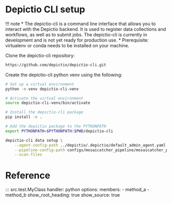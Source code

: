 
# Depictio CLI setup

!!! note
    * The depictio-cli is a command line interface that allows you to interact with the Depictio backend. It is used to register data collections and workflows, as well as to submit jobs. The depictio-cli is currently in development and is not yet ready for production use.
    * Prerequisite: virtualenv or conda needs to be installed on your machine.


Clone the depictio-cli repository:

```bash
https://github.com/depictio/depictio-cli.git
```

Create the depictio-cli python venv using the following:

```bash
# Set up a virtual environment
python -m venv depictio-cli-venv

# Activate the virtual environment
source depictio-cli-venv/bin/activate 

# Install the depictio-cli package
pip install -e . 

# Add the depictio package to the PYTHONPATH
export PYTHONPATH=$PYTHONPATH:$PWD/depictio-cli
```

```bash
depictio-cli data setup \
    --agent-config-path ../depictio/.depictio/default_admin_agent.yaml \
    --pipeline-config-path configs/mosaicatcher_pipeline/mosaicatcher_pipeline.yaml \
    --scan-files
```


# Reference

::: src.test.MyClass
    handler: python
    options:
      members:
        - method_a
        - method_b
      show_root_heading: true
      show_source: true